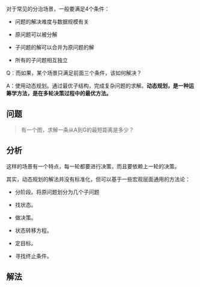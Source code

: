 
对于常见的分治场景，一般要满足4个条件：

- 问题的解决难度与数据规模有关

- 原问题可以被分解

- 子问题的解可以合并为原问题的解

- 所有的子问题相互独立

Q：而如果，某个场景只满足前面三个条件，该如何解决？

A：使用动态规划。通过最优子结构，完成复杂问题的求解。**动态规划，是一种运筹学方法，是在多轮决策过程中的最优方法。**

## 问题

> 有一个图，求解一条从A到G的最短距离是多少？

## 分析

这样的场景有一个特点，每一轮都要进行决策，而且要依赖上一轮的决策。

其实，动态规划的解法并没有标准化，但可以基于一些宏观层面通用的方法论：

- 分阶段。将原问题划分为几个子问题

- 找状态。

- 做决策。

- 状态转移方程。

- 定目标。

- 寻找终止条件。

## 解法
